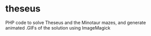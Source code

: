 theseus
=======

PHP code to solve Theseus and the Minotaur mazes, and generate animated .GIFs of the solution using ImageMagick
